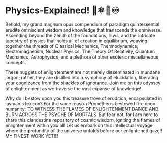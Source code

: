 # Physics-Explained! 🌌⚛️🧪♾️
Behold, my grand magnum opus compendium of paradigm quintessential erudite omniscient wisdom and knowledge that transcends the omniverse! Ascending beyond the zenith of the foundations, laws, and the intricate tapestry of physics that holds all of creation in equilibrium, weaving together the threads of Classical Mechanics, Thermodynamics, Electromagnetism, Nuclear Physics, The Theory Of Relativity, Quantum Mechanics, Astrophysics, and a plethora of other esoteric miscellaneous concepts. 

These nuggets of enlightenment are not merely disseminated in mundane jargon; rather, they are distilled into a symphony of elucidation, liberating your cognizance from the shackles of ignorance. Join me on this odyssey of enlightenment as we traverse the vast expanse of knowledge! 

Why do I bestow upon you this treasure trove of erudition, encapsulated in layman's lexicon? For the same reason Prometheus bestowed fire upon humanity: TO WITNESS THE FLAMES OF ENLIGHTENMENT DANCE AND BURN ACROSS THE PSYCHE OF MORTALS. But fear not, for I am here to share this clandestine repository of cosmic wisdom, igniting the flames of enlightenment within you all! Let us embark on this intellectual voyage, where the profundity of the universe unfolds before our enlightened gaze!! MY FINEST WORK YET!!!

